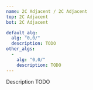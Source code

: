 ```yaml
---
name: 2C Adjacent / 2C Adjacent
top: 2C Adjacent
bot: 2C Adjacent

default_alg:
  alg: "0,0/"
  description: TODO
other_algs:
  -
    alg: "0,0/"
    description: TODO
---
```


Description TODO

